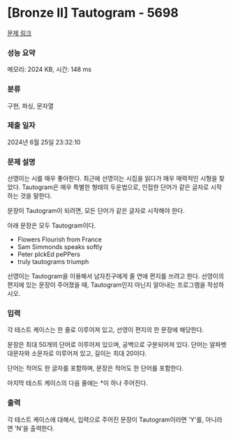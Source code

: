 # [Bronze II] Tautogram - 5698 

[문제 링크](https://www.acmicpc.net/problem/5698) 

### 성능 요약

메모리: 2024 KB, 시간: 148 ms

### 분류

구현, 파싱, 문자열

### 제출 일자

2024년 6월 25일 23:32:10

### 문제 설명

<p>선영이는 시를 매우 좋아한다. 최근에 선영이는 시집을 읽다가 매우 매력적인 시형을 찾았다. Tautogram은 매우 특별한 형태의 두운법으로, 인접한 단어가 같은 글자로 시작하는 것을 말한다.</p>

<p>문장이 Tautogram이 되려면, 모든 단어가 같은 글자로 시작해야 한다.</p>

<p>아래 문장은 모두 Tautogram이다.</p>

<ul>
	<li>Flowers Flourish from France</li>
	<li>Sam Simmonds speaks softly</li>
	<li>Peter pIckEd pePPers</li>
	<li>truly tautograms triumph</li>
</ul>

<p>선영이는 Tautogram을 이용해서 남자친구에게 줄 연애 편지를 쓰려고 한다. 선영이의 편지에 있는 문장이 주어졌을 때, Tautogram인지 아닌지 알아내는 프로그램을 작성하시오.</p>

### 입력 

 <p>각 테스트 케이스는 한 줄로 이루어져 있고, 선영이 편지의 한 문장에 해당한다.</p>

<p>문장은 최대 50개의 단어로 이루어져 있으며, 공백으로 구분되어져 있다. 단어는 알파벳 대문자와 소문자로 이루어져 있고, 길이는 최대 20이다.</p>

<p>단어는 적어도 한 글자를 포함하며, 문장은 적어도 한 단어를 포함한다.</p>

<p>마지막 테스트 케이스의 다음 줄에는 *이 하나 주어진다. </p>

### 출력 

 <p>각 테스트 케이스에 대해서, 입력으로 주어진 문장이 Tautogram이라면 'Y'를, 아니라면 'N'을 출력한다.</p>

